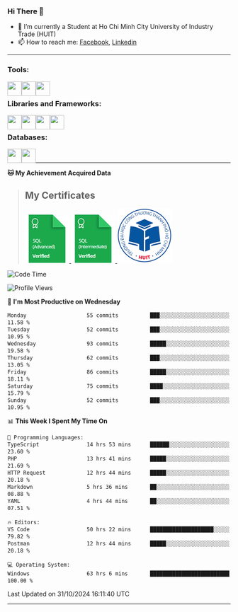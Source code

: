 <!--### <p>Hi There ! <img src="https://media.giphy.com/media/hvRJCLFzcasrR4ia7z/giphy.gif" width="25"></p>-->
<!-- [![Typing SVG](https://readme-typing-svg.herokuapp.com/?font=Roboto&color=016EEA&size=60&center=true&vCenter=true&width=900&height=100&lines=Hi+there!+%F0%9F%91%8B;I'm+Nguyễn+Hữu+Đại;I'm+a+Backend+Engineer.;Nice+to+Meet+You+!!!...)](https://github.com/dainguyen1809) -->

### Hi There 👋

- 🏫 I’m currently a Student at Ho Chi Minh City University of Industry Trade (HUIT) 
- 📫 How to reach me: [Facebook], [Linkedin]
<!-- - 🫀 Hobby: I love to see the scenery and flowers 🌸 -->
---

### Tools:
<img align='left' height="32" width="32" src="https://cdn.jsdelivr.net/npm/simple-icons@4.8.0/icons/visualstudiocode.svg" />
<img align='left' height="32" width="32" src="https://cdn.jsdelivr.net/npm/simple-icons@4.8.0/icons/postman.svg" />
 <img align='left' height="32" width="32" src="https://cdn.jsdelivr.net/npm/simple-icons@4.8.0/icons/docker.svg" /> 
<!-- <img align='left' height="32" width="32" src="https://cdn.jsdelivr.net/npm/simple-icons@4.8.0/icons/jenkins.svg" /> -->
<br>

### Libraries and Frameworks:

<img align='left' height="32" width="32" src="https://cdn.jsdelivr.net/npm/simple-icons@4.8.0/icons/dot-net.svg" />
<img align='left' height="32" width="32" src="https://cdn.jsdelivr.net/npm/simple-icons@4.8.0/icons/laravel.svg" />
<!-- <img align='left' height="32" width="32" src="https://cdn.jsdelivr.net/npm/simple-icons@4.8.0/icons/express.svg" /> -->
<img align='left' height="32" width="32" src="https://cdn.jsdelivr.net/npm/simple-icons@4.8.0/icons/react.svg" />
<img align='left' height="32" width="32" src="https://cdn.jsdelivr.net/npm/simple-icons@4.8.0/icons/jquery.svg" />
<br>

### Databases:

<img align='left' height="32" width="32" src="https://cdn.jsdelivr.net/npm/simple-icons@4.8.0/icons/mysql.svg" />
<img align='left' height="32" width="32" src="https://cdn.jsdelivr.net/npm/simple-icons@4.8.0/icons/mongodb.svg" />
<br>

<!--
### Github Stats
![Top Langs](https://github-readme-stats.vercel.app/api/top-langs/?username=dainguyen1809&theme=onedark&show&hide=html,scss,CSS,hack,vue,blade)
![Anurag's GitHub stats](https://github-readme-stats.vercel.app/api?username=dainguyen1809&theme=nightowl&show_icons=true&hide=contribs,stars)
 >![Top Langs](https://github-readme-stats.vercel.app/api/top-langs/?username=dainguyen1809&hide_progress=true) -->
---
**🐱 My Achievement Acquired Data** 
>## My Certificates
>
><a href="Skills%20Certification/sql_advanced%20certificate.png">
>    <img src="Skills Certification/sql_advanced_skill.png" alt="sql advanced skill"/>
></a>
><a href="Skills%20Certification/sql_intermediate certificate.png">
>    <img src="Skills Certification/sql_intermediate_skill.png" alt="sql intermediate skill"/>
></a>
><a href="Skills%20Certification/huit_certificate certificate.jpg">
>    <img src="Skills Certification/huit_certificate_skill.png" alt="huit certificate skill"/>
></a>

<!--
---

| Projects | Coding Time |
| ------ | ------ |
| [![Readme Card](https://github-readme-stats.vercel.app/api/pin/?username=dainguyen1809&repo=ecommerce_laravel)](https://github.com/dainguyen1809/ecommerce_laravel) | [![wakatime](https://wakatime.com/badge/user/837e5b37-e1f2-4100-8f8f-81c9100a52aa/project/b6b7bb99-34e3-460a-b91c-f1137b0ff2ca.svg)](https://wakatime.com/badge/user/837e5b37-e1f2-4100-8f8f-81c9100a52aa/project/b6b7bb99-34e3-460a-b91c-f1137b0ff2ca) |
-->

<!--START_SECTION:waka-->
![Code Time](http://img.shields.io/badge/Code%20Time-3%2C239%20hrs%2010%20mins-blue)

![Profile Views](http://img.shields.io/badge/Profile%20Views-61-blue)

📅 **I'm Most Productive on Wednesday** 

```text
Monday                   55 commits          ███░░░░░░░░░░░░░░░░░░░░░░   11.58 % 
Tuesday                  52 commits          ███░░░░░░░░░░░░░░░░░░░░░░   10.95 % 
Wednesday                93 commits          █████░░░░░░░░░░░░░░░░░░░░   19.58 % 
Thursday                 62 commits          ███░░░░░░░░░░░░░░░░░░░░░░   13.05 % 
Friday                   86 commits          █████░░░░░░░░░░░░░░░░░░░░   18.11 % 
Saturday                 75 commits          ████░░░░░░░░░░░░░░░░░░░░░   15.79 % 
Sunday                   52 commits          ███░░░░░░░░░░░░░░░░░░░░░░   10.95 % 
```


📊 **This Week I Spent My Time On** 

```text
💬 Programming Languages: 
TypeScript               14 hrs 53 mins      ██████░░░░░░░░░░░░░░░░░░░   23.60 % 
PHP                      13 hrs 41 mins      █████░░░░░░░░░░░░░░░░░░░░   21.69 % 
HTTP Request             12 hrs 44 mins      █████░░░░░░░░░░░░░░░░░░░░   20.18 % 
Markdown                 5 hrs 36 mins       ██░░░░░░░░░░░░░░░░░░░░░░░   08.88 % 
YAML                     4 hrs 44 mins       ██░░░░░░░░░░░░░░░░░░░░░░░   07.51 % 

🔥 Editors: 
VS Code                  50 hrs 22 mins      ████████████████████░░░░░   79.82 % 
Postman                  12 hrs 44 mins      █████░░░░░░░░░░░░░░░░░░░░   20.18 % 

💻 Operating System: 
Windows                  63 hrs 6 mins       █████████████████████████   100.00 % 
```


 Last Updated on 31/10/2024 16:11:40 UTC
<!--END_SECTION:waka-->
---
[Instagram]: https://www.instagram.com/dainguyen.dhn/
[Facebook]: https://www.facebook.com/dainguyen.dhn/
[Linkedin]: https://www.linkedin.com/in/dainguyen1809/
